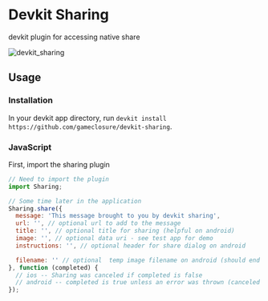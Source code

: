 Devkit Sharing
==============

devkit plugin for accessing native share

![devkit_sharing](https://cloud.githubusercontent.com/assets/4285147/6118630/76cadad8-b074-11e4-9c87-cb76b792e341.png)

## Usage

### Installation

In your devkit app directory, run
`devkit install https://github.com/gameclosure/devkit-sharing`.

### JavaScript

First, import the sharing plugin

```js
// Need to import the plugin
import Sharing;

// Some time later in the application
Sharing.share({
  message: 'This message brought to you by devkit sharing',
  url: '', // optional url to add to the message
  title: '', // optional title for sharing (helpful on android)
  image: '', // optional data uri - see test app for demo
  instructions: '', // optional header for share dialog on android

  filename: '' // optional  temp image filename on android (should end in .png)
}, function (completed) {
  // ios -- Sharing was canceled if completed is false
  // android -- completed is true unless an error was thrown (canceled or not)
});
```
